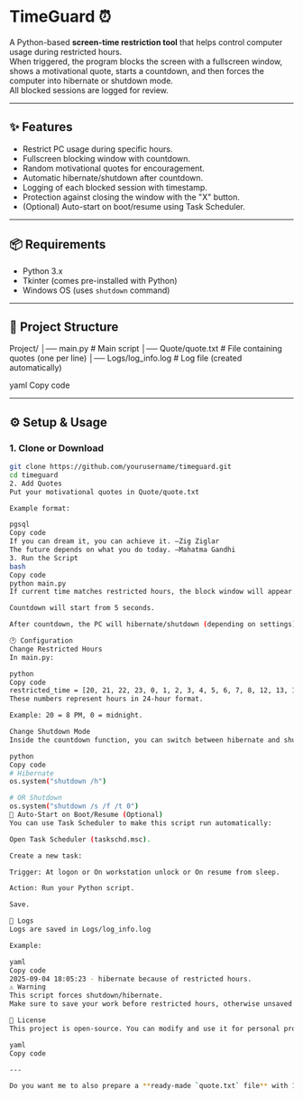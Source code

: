 # TimeGuard ⏰

A Python-based **screen-time restriction tool** that helps control computer usage during restricted hours.  
When triggered, the program blocks the screen with a fullscreen window, shows a motivational quote, starts a countdown, and then forces the computer into hibernate or shutdown mode.  
All blocked sessions are logged for review.

---

## ✨ Features
- Restrict PC usage during specific hours.
- Fullscreen blocking window with countdown.
- Random motivational quotes for encouragement.
- Automatic hibernate/shutdown after countdown.
- Logging of each blocked session with timestamp.
- Protection against closing the window with the "X" button.
- (Optional) Auto-start on boot/resume using Task Scheduler.

---

## 📦 Requirements
- Python 3.x
- Tkinter (comes pre-installed with Python)
- Windows OS (uses `shutdown` command)

---

## 📂 Project Structure
Project/
│── main.py # Main script
│── Quote/quote.txt # File containing quotes (one per line)
│── Logs/log_info.log # Log file (created automatically)

yaml
Copy code

---

## ⚙️ Setup & Usage

### 1. Clone or Download
```bash
git clone https://github.com/yourusername/timeguard.git
cd timeguard
2. Add Quotes
Put your motivational quotes in Quote/quote.txt

Example format:

pgsql
Copy code
If you can dream it, you can achieve it. —Zig Ziglar
The future depends on what you do today. —Mahatma Gandhi
3. Run the Script
bash
Copy code
python main.py
If current time matches restricted hours, the block window will appear.

Countdown will start from 5 seconds.

After countdown, the PC will hibernate/shutdown (depending on settings).

🕑 Configuration
Change Restricted Hours
In main.py:

python
Copy code
restricted_time = [20, 21, 22, 23, 0, 1, 2, 3, 4, 5, 6, 7, 8, 12, 13, 14, 18]
These numbers represent hours in 24-hour format.

Example: 20 = 8 PM, 0 = midnight.

Change Shutdown Mode
Inside the countdown function, you can switch between hibernate and shutdown:

python
Copy code
# Hibernate
os.system("shutdown /h")

# OR Shutdown
os.system("shutdown /s /f /t 0")
🔄 Auto-Start on Boot/Resume (Optional)
You can use Task Scheduler to make this script run automatically:

Open Task Scheduler (taskschd.msc).

Create a new task:

Trigger: At logon or On workstation unlock or On resume from sleep.

Action: Run your Python script.

Save.

📜 Logs
Logs are saved in Logs/log_info.log

Example:

yaml
Copy code
2025-09-04 18:05:23 - hibernate because of restricted hours.
⚠️ Warning
This script forces shutdown/hibernate.
Make sure to save your work before restricted hours, otherwise unsaved progress will be lost.

📌 License
This project is open-source. You can modify and use it for personal productivity or parental control.

yaml
Copy code

---

Do you want me to also prepare a **ready-made `quote.txt` file** with 100+ motivational quotes so use
